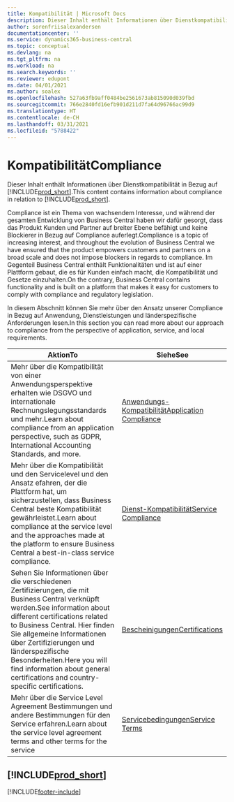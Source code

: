 ```yaml
---
title: Kompatibilität | Microsoft Docs
description: Dieser Inhalt enthält Informationen über Dienstkompatibilität in Bezug auf Business Central.
author: sorenfriisalexandersen
documentationcenter: ''
ms.service: dynamics365-business-central
ms.topic: conceptual
ms.devlang: na
ms.tgt_pltfrm: na
ms.workload: na
ms.search.keywords: ''
ms.reviewer: edupont
ms.date: 04/01/2021
ms.author: soalex
ms.openlocfilehash: 527a63fb9aff0484be2561673ab815090d039fbd
ms.sourcegitcommit: 766e2840fd16efb901d211d7fa64d96766ac99d9
ms.translationtype: HT
ms.contentlocale: de-CH
ms.lasthandoff: 03/31/2021
ms.locfileid: "5788422"
---
```

# <a name="compliance"></a><span data-ttu-id="8a181-103">Kompatibilität</span><span class="sxs-lookup"><span data-stu-id="8a181-103">Compliance</span></span>

<span data-ttu-id="8a181-104">Dieser Inhalt enthält Informationen über Dienstkompatibilität in Bezug auf [!INCLUDE[prod_short](../includes/prod_short.md)].</span><span class="sxs-lookup"><span data-stu-id="8a181-104">This content contains information about compliance in relation to [!INCLUDE[prod_short](../includes/prod_short.md)].</span></span>  

<span data-ttu-id="8a181-105">Compliance ist ein Thema von wachsendem Interesse, und während der gesamten Entwicklung von Business Central haben wir dafür gesorgt, dass das Produkt Kunden und Partner auf breiter Ebene befähigt und keine Blockierer in Bezug auf Compliance auferlegt.</span><span class="sxs-lookup"><span data-stu-id="8a181-105">Compliance is a topic of increasing interest, and throughout the evolution of Business Central we have ensured that the product empowers customers and partners on a broad scale and does not impose blockers in regards to compliance.</span></span> <span data-ttu-id="8a181-106">Im Gegenteil Business Central enthält Funktionalitäten und ist auf einer Plattform gebaut, die es für Kunden einfach macht, die Kompatibilität und Gesetze einzuhalten.</span><span class="sxs-lookup"><span data-stu-id="8a181-106">On the contrary, Business Central contains functionality and is built on a platform that makes it easy for customers to comply with compliance and regulatory legislation.</span></span>

<span data-ttu-id="8a181-107">In diesem Abschnitt können Sie mehr über den Ansatz unserer Compliance in Bezug auf Anwendung, Dienstleistungen und länderspezifische Anforderungen lesen.</span><span class="sxs-lookup"><span data-stu-id="8a181-107">In this section you can read more about our approach to compliance from the perspective of application, service, and local  requirements.</span></span>

|<span data-ttu-id="8a181-108">**Aktion**</span><span class="sxs-lookup"><span data-stu-id="8a181-108">**To**</span></span>|<span data-ttu-id="8a181-109">**Siehe**</span><span class="sxs-lookup"><span data-stu-id="8a181-109">**See**</span></span>|  
|------------|-------------|  
|<span data-ttu-id="8a181-110">Mehr über die Kompatibilität von einer Anwendungsperspektive erhalten wie DSGVO und internationale Rechnungslegungsstandards und mehr.</span><span class="sxs-lookup"><span data-stu-id="8a181-110">Learn about compliance from an application perspective, such as GDPR, International Accounting Standards, and more.</span></span>|[<span data-ttu-id="8a181-111">Anwendungs-Kompatibilität</span><span class="sxs-lookup"><span data-stu-id="8a181-111">Application Compliance</span></span>](compliance-application-compliance.md)|  
|<span data-ttu-id="8a181-112">Mehr über die Kompatibilität und den Servicelevel und den Ansatz efahren, der die Plattform hat, um sicherzustellen, dass Business Central beste Kompatibilität gewährleistet.</span><span class="sxs-lookup"><span data-stu-id="8a181-112">Learn about compliance at the service level and the approaches made at the platform to ensure Business Central a best-in-class service compliance.</span></span>|[<span data-ttu-id="8a181-113">Dienst-Kompatibilität</span><span class="sxs-lookup"><span data-stu-id="8a181-113">Service Compliance</span></span>](compliance-service-compliance.md)|  
|<span data-ttu-id="8a181-114">Sehen Sie Informationen über die verschiedenen Zertifizierungen, die mit Business Central verknüpft werden.</span><span class="sxs-lookup"><span data-stu-id="8a181-114">See information about different certifications related to Business Central.</span></span> <span data-ttu-id="8a181-115">Hier finden Sie allgemeine Informationen über Zertifizierungen und länderspezifische Besonderheiten.</span><span class="sxs-lookup"><span data-stu-id="8a181-115">Here you will find information about general certifications and country-specific certifications.</span></span>|[<span data-ttu-id="8a181-116">Bescheinigungen</span><span class="sxs-lookup"><span data-stu-id="8a181-116">Certifications</span></span>](compliance-certifications.md)|  
|<span data-ttu-id="8a181-117">Mehr über die Service Level Agreement Bestimmungen und andere Bestimmungen für den Service erfahren.</span><span class="sxs-lookup"><span data-stu-id="8a181-117">Learn about the service level agreement terms and other terms for the service</span></span>|[<span data-ttu-id="8a181-118">Servicebedingungen</span><span class="sxs-lookup"><span data-stu-id="8a181-118">Service Terms</span></span>](compliance-service-compliance.md#service-terms)|  

## [!INCLUDE[prod_short](../includes/free_trial_md.md)]  


[!INCLUDE[footer-include](../includes/footer-banner.md)]